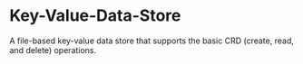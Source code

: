 # Key-Value-Data-Store
A file-based key-value data store that supports the basic CRD (create, read, and delete) operations.
